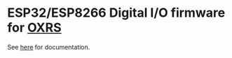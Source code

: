 # ESP32/ESP8266 Digital I/O firmware for [OXRS](https://oxrs.io)

See [here](https://oxrs.io/docs/firmware/digital-io-esp.html) for documentation.
